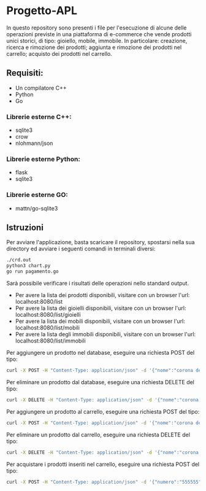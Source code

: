 # Progetto-APL

In questo repository sono presenti i file per l'esecuzione di alcune delle operazioni previste in una piattaforma di e-commerce che vende prodotti unici storici, di tipo: gioiello, mobile, immobile. In particolare: creazione, ricerca e rimozione dei prodotti; aggiunta e rimozione dei prodotti nel carrello; acquisto dei prodotti nel carrello.

## Requisiti:

- Un compilatore C++
- Python
- Go

### Librerie esterne C++:

- sqlite3
- crow
- nlohmann/json

### Librerie esterne Python:

- flask
- sqlite3

### Librerie esterne GO:

- mattn/go-sqlite3

## Istruzioni

Per avviare l'applicazione, basta scaricare il repository, spostarsi nella sua directory ed avviare i seguenti comandi in terminali diversi:

```bash
./crd.out
python3 chart.py
go run pagamento.go
```
Sarà possibile verificare i risultati delle operazioni nello standard output.

- Per avere la lista dei prodotti disponibili, visitare con un browser l'url: localhost:8080/list
- Per avere la lista dei gioielli disponibili, visitare con un browser l'url: localhost:8080/list/gioielli
- Per avere la lista dei mobili disponibili, visitare con un browser l'url: localhost:8080/list/mobili
- Per avere la lista degli immobili disponibili, visitare con un browser l'url: localhost:8080/list/immobili

Per aggiungere un prodotto nel database, eseguire una richiesta POST del tipo:

```bash
curl -X POST -H "Content-Type: application/json" -d '{"nome":"corona del re", "tipo":"gioiello", "prezzo":400}' http://localhost:8080/insert
```

Per eliminare un prodotto dal database, eseguire una richiesta DELETE del tipo:

```bash
curl -X DELETE -H "Content-Type: application/json" -d '{"nome":"corona del re"}' http://localhost:8080/delete
```

Per aggiungere un prodotto al carrello, eseguire una richiesta POST del tipo:

```bash
curl -X POST -H "Content-Type: application/json" -d '{"nome":"corona del re"}' http://localhost:8081/chart/add
```

Per eliminare un prodotto dal carrello, eseguire una richiesta DELETE del tipo:

```bash
curl -X DELETE -H "Content-Type: application/json" -d '{"nome":"corona del re"}' http://localhost:8081/chart/delete
```

Per acquistare i prodotti inseriti nel carrello, eseguire una richiesta POST del tipo:

```bash
curl -X POST -H "Content-Type: application/json" -d '{"numero":"555555", "scadenza":"5-05", "cvc:"555"}' http://localhost:8082/payment
```


